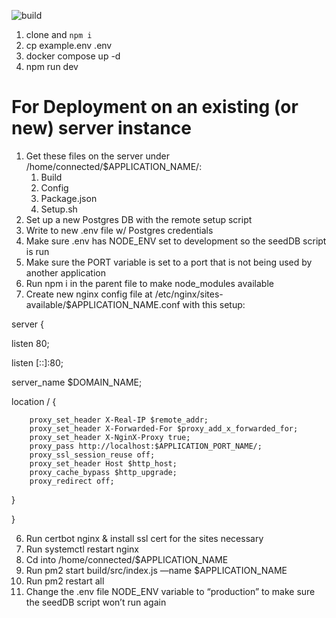 ![build](https://github.com/ConnectedPerformance/shiny-octo-palm-tree/actions/workflows/build.yml/badge.svg)

1. clone and `npm i`
2. cp example.env .env
3. docker compose up -d
4. npm run dev

# For Deployment on an existing (or new) server instance
1. Get these files on the server under /home/connected/$APPLICATION_NAME/:
    1. Build
    2. Config
    3. Package.json
    4. Setup.sh
2. Set up a new Postgres DB with the remote setup script
3. Write to new .env file w/ Postgres credentials
4. Make sure .env has NODE_ENV set to development so the seedDB script is run
5. Make sure the PORT variable is set to a port that is not being used by another application
6. Run npm i in the parent file to make node_modules available
7. Create new nginx config file at /etc/nginx/sites-available/$APPLICATION_NAME.conf with this setup:

server {

  listen 80;

  listen [::]:80;



  server_name $DOMAIN_NAME;



  location / {

        proxy_set_header X-Real-IP $remote_addr;
        proxy_set_header X-Forwarded-For $proxy_add_x_forwarded_for;
        proxy_set_header X-NginX-Proxy true;
        proxy_pass http://localhost:$APPLICATION_PORT_NAME/;
        proxy_ssl_session_reuse off;
        proxy_set_header Host $http_host;
        proxy_cache_bypass $http_upgrade;
        proxy_redirect off;

  }

}

6. Run certbot nginx & install ssl cert for the sites necessary
7. Run systemctl restart nginx
8. Cd into /home/connected/$APPLICATION_NAME
9. Run pm2 start build/src/index.js —name $APPLICATION_NAME
10. Run pm2 restart all
11. Change the .env file NODE_ENV variable to “production” to make sure the seedDB script won’t run again

